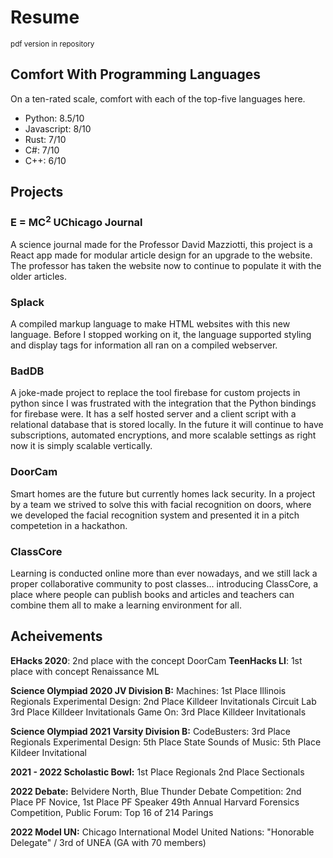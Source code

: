 # Resume
<sub>pdf version in repository</sub>

## Comfort With Programming Languages
On a ten-rated scale, comfort with each of the top-five languages here.

- Python: 8.5/10
- Javascript: 8/10
- Rust: 7/10
- C#: 7/10
- C++: 6/10

## Projects

### E = MC<sup>2</sup> UChicago Journal

A science journal made for the Professor David Mazziotti, this project is a React app made for modular article design for an upgrade to the website. The professor has taken the website now to continue to populate it with the older articles.

### Splack

A compiled markup language to make HTML websites with this new language. Before I stopped working on it, the language supported styling and display tags for information all ran on a compiled webserver.

### BadDB

A joke-made project to replace the tool firebase for custom projects in python since I was frustrated with the integration that the Python bindings for firebase were. It has a self hosted server and a client script with a relational database that is stored locally. In the future it will continue to have subscriptions, automated encryptions, and more scalable settings as right now it is simply scalable vertically.

### DoorCam

Smart homes are the future but currently homes lack security. In a project by a team we strived to solve this with facial recognition on doors, where we developed the facial recognition system and presented it in a pitch competetion in a hackathon.

### ClassCore

Learning is conducted online more than ever nowadays, and we still lack a proper collaborative community to post classes... introducing ClassCore, a place where people can publish books and articles and teachers can combine them all to make a learning environment for all.

## Acheivements

**EHacks 2020**: 2nd place with the concept DoorCam
**TeenHacks LI**: 1st place with concept Renaissance ML 

**Science Olympiad 2020 JV Division B:**
Machines: 1st Place Illinois Regionals
Experimental Design: 2nd Place Killdeer Invitationals
Circuit Lab 3rd Place Killdeer Invitationals
Game On: 3rd Place Killdeer Invitationals

**Science Olympiad 2021 Varsity Division B:**
CodeBusters: 3rd Place Regionals
Experimental Design: 5th Place State
Sounds of Music: 5th Place Kildeer Invitational

**2021 - 2022 Scholastic Bowl:**
1st Place Regionals
2nd Place Sectionals

**2022 Debate:**
Belvidere North, Blue Thunder Debate Competition: 2nd Place PF Novice, 1st Place PF Speaker
49th Annual Harvard Forensics Competition, Public Forum: Top 16 of 214 Parings

**2022 Model UN:**
Chicago International Model United Nations: "Honorable Delegate" / 3rd of UNEA (GA with 70 members)

